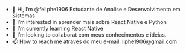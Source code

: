 - 👋 Hi, I’m @feliphe1906 Estudante de Analise e Desenvolvimento em  Sistemas
- 👀 I’m interested in  aprender mais sobre React Native e Python
- 🌱 I’m currently learning React Native
- 💞️ I’m looking to collaborat com meus conhecimentos e ideias.
- 📫 How to reach me  atraves do meu e-mail: liphe1906@gmail.com

<!---
feliphe1906/feliphe1906 is a ✨ special ✨ repository because its `README.md` (this file) appears on your GitHub profile.
You can click the Preview link to take a look at your changes.
--->

